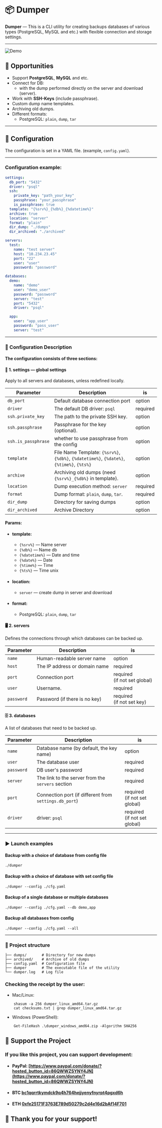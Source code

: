 # 📦 Dumper

**Dumper** — This is a CLI utility for creating backups databases of various types (PostgreSQL, MySQL and etc.) with flexible connection and storage settings.

---

![Demo](assets/dumper-proccess.gif)

## 🚀 Opportunities

- Support **PostgreSQL**, **MySQL** and etc.
- Connect for DB:
    - with the dump performed directly on the server and download (server).
- Work with **SSH-Keys** (include passphrase).
- Custom dump name templates.
- Archiving old dumps.
- Different formats:
    - PostgreSQL: `plain`, `dump`, `tar`
  
---

## 📄 Configuration

The configuration is set in a YAML file. (example, `config.yaml`).

---

### Configuration example:

```yaml
settings:
  db_port: "5432"
  driver: "psql"
  ssh:
    private_key: "path_your_key"
    passphrase: "your_passphrase"
    is_passphrase: true
  template: "{%srv%}_{%db%}_{%datetime%}"
  archive: true
  location: "server"
  format: "plain"
  dir_dump: "./dumps"
  dir_archived: "./archived"

servers:
  test:
    name: "test server"
    host: "10.234.23.45"
    port: "22"
    user: "user"
    password: "password"

databases:
  demo:
    name: "demo"
    user: "demo_user"
    password: "password"
    server: "test"
    port: "5432"
    driver: "psql"

  app:
    user: "app_user"
    password: "pass_user"
    server: "test"

```
---

### 📑 Configuration Description

#### The configuration consists of three sections:

#### 🔧 1. settings — global settings
Apply to all servers and databases, unless redefined locally.

| Parameter           | Description                                                                               | is        |
|---------------------|-------------------------------------------------------------------------------------------|-----------|
| `db_port`           | Default database connection port                                                          | option    |
| `driver`            | The default DB driver: `psql`                                                             | required  |
| `ssh.private_key`   | The path to the private SSH key.                                                          | option    |
| `ssh.passphrase`    | Passphrase for the key (optional).                                                        | option    |
| `ssh.is_passphrase` | whether to use passphrase from the config                                                 | option    |
| `template`          | File Name Template: `{%srv%}`, `{%db%}`, `{%datetime%}`, `{%date%}`, `{%time%}`, `{%ts%}` | option    |
| `archive`           | Archiving old dumps (need `{%srv%}_{%db%}` in template).                                  | option    |
| `location`          | Dump execution method: `server`                                                           | required  |
| `format`            | Dump format: `plain`, `dump`, `tar`.                                                      | required  |
| `dir_dump`          | Directory for saving dumps                                                                | option    |
| `dir_archived`      | Archive Directory                                                                         | option    |


#### Params:

- #### template:
    - `{%srv%}` —  Name server
    - `{%db%}` —  Name db
    - `{%datetime%}` —  Date and time
    - `{%date%}` — Date
    - `{%time%}` — Time
    - `{%ts%}` — Time unix
- #### location:
    - `server` — create dump in server and download
- #### format:
    - PostgreSQL: `plain`, `dump`, `tar`

#### 🖥 2. servers
Defines the connections through which databases can be backed up.


| Parameter   | Description                         | is                                     |
|-------------|-------------------------------------|----------------------------------------|
| `name`      | Human-readable server name          | option                                 |
| `host`      | The IP address or domain name       | required                               |
| `port`      | Connection port                     | required<br/> (if not set global)      |
| `user`      | Username.                           | required                               |
| `password`  | Password (if there is no key)       | required<br/> (if not set key)         |


#### 🗄 3. databases
A list of databases that need to be backed up.

| Parameter   | Description                                            | is                                |
|-------------|--------------------------------------------------------|-----------------------------------|
| `name`      | Database name (by default, the key name)               | option                            |
| `user`      | The database user                                      | required                          |
| `password`  | DB user's password                                     | required                          |
| `server`    | The link to the server from the `servers` section      | required                          |
| `port`      | Connection port (if different from `settings.db_port`) | required<br/> (if not set global) |
| `driver`    | driver: `psql`                                         | required<br/> (if not set global) |

---

### ▶ Launch examples

#### Backup with a choice of database from config file
```
./dumper
````

#### Backup with a choice of database with set config file
```
./dumper --config ./cfg.yaml
````

#### Backup of a single database or multiple databases
```
./dumper --config ./cfg.yaml --db demo,app
```

#### Backup all databases from config
```
./dumper --config ./cfg.yaml --all
```

---

### 📂 Project structure

```
├── dumps/       # Directory for new dumps
├── archived/    # Archive of old dumps
├── config.yaml  # Configuration file
├── dumper       # The executable file of the utility
└── dumper.log   # Log file

```

### Checking the receipt by the user:
- Mac/Linux:
```
    shasum -a 256 dumper_linux_amd64.tar.gz
    cat checksums.txt | grep dumper_linux_amd64.tar.gz
```
- Windows (PowerShell):
```
    Get-FileHash .\dumper_windows_amd64.zip -Algorithm SHA256
```

## 💖 Support the Project
### If you like this project, you can support development:
- #### PayPal: [https://www.paypal.com/donate/?hosted_button_id=86QWWZSYNY4JN](https://www.paypal.com/donate/?hosted_button_id=86QWWZSYNY4JN)
- #### BTC [bc1qqrrtkymdck9q4h764hejjyenyfnyrpt4pgxd6h](bc1qqrrtkymdck9q4h764hejjyenyfnyrpt4pgxd6h)
- #### ETH [0xfe25171F3763E789d50279c2d4e16d2bAf14F701](0xfe25171F3763E789d50279c2d4e16d2bAf14F701)

## 🙏 Thank you for your support!